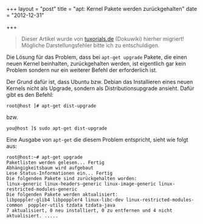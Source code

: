 +++
layout = "post"
title = "apt: Kernel Pakete werden zurückgehalten"
date = "2012-12-31"

+++

>
> Dieser Artikel wurde von [tuxorials.de](http://tuxorials.de) (Dokuwiki) hierher migriert!
> Mögliche Darstellungsfehler bitte ich zu entschuldigen.
>


Die Lösung für das Problem, dass bei `apt-get upgrade` Pakete, die einen
neuen Kernel beinhalten, zurückgehalten werden, ist eigentlich gar kein
Problem sondern nur ein weiterer Befehl der erforderlich ist.

Der Grund dafür ist, dass Ubuntu bzw. Debian das Installieren eines
neuen Kernels nicht als Upgrade, sondern als Distributionsupgrade
ansieht. Dafür gibt es den Befehl:

```
root@host ]# apt-get dist-upgrade
```

bzw.

```
you@host ]$ sudo apt-get dist-upgrade
```

Eine Ausgabe von `apt-get` die diesem Problem entspricht, sieht wie
folgt aus:

```
root@host:~# apt-get upgrade
Paketlisten werden gelesen... Fertig
Abhängigkeitsbaum wird aufgebaut
Lese Status-Informationen ein... Fertig
Die folgenden Pakete sind zurückgehalten worden:
linux-generic linux-headers-generic linux-image-generic linux-restricted-modules-generic
Die folgenden Pakete werden aktualisiert:
libpoppler-glib4 libpoppler4 linux-libc-dev linux-restricted-modules-common  poppler-utils tzdata tzdata-java
7 aktualisiert, 0 neu installiert, 0 zu entfernen und 4 nicht aktualisiert. .....
```
